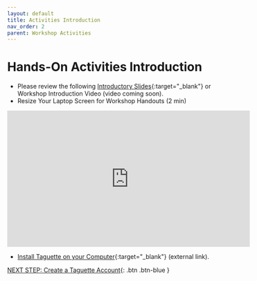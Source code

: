 ```yaml
---
layout: default
title: Activities Introduction
nav_order: 2
parent: Workshop Activities
---
```

# Hands-On Activities Introduction

- Please review the following [Introductory Slides](https://docs.google.com/presentation/d/1nvTIt4C5t2Gj7_FsfdbTFioU21t3-Dadu7_BiTaRAMo/){:target="_blank"} or Workshop Introduction Video (video coming soon).
- Resize Your Laptop Screen for Workshop Handouts (2 min)

<iframe width="560" height="315" src="https://www.youtube.com/watch?v=Igk5hZUfzN0" title="YouTube video player" frameborder="0" allow="accelerometer; autoplay; clipboard-write; encrypted-media; gyroscope; picture-in-picture" allowfullscreen></iframe>

- [Install Taguette on your Computer](https://gitlab.com/remram44/taguette/-/tags/v0.10.1){:target="_blank"} (external link).

[NEXT STEP: Create a Taguette Account](create-account.html){: .btn .btn-blue }
